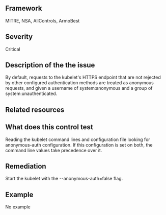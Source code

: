 ## Framework
MITRE, NSA, AllControls, ArmoBest
 
## Severity
Critical

## Description of the the issue
By default, requests to the kubelet's HTTPS endpoint that are not rejected by other configured authentication methods are treated as anonymous requests, and given a username of system:anonymous and a group of system:unauthenticated.
 
## Related resources

## What does this control test
Reading the kubelet command lines and configuration file looking for anonymous-auth configuration. If this configuration is set on both, the command line values take precedence over it.
 
## Remediation
Start the kubelet with the --anonymous-auth=false flag.
 
## Example
No example
